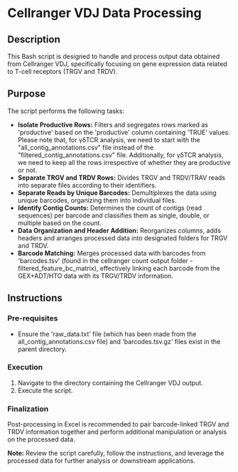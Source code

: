 # Cellranger VDJ Data Processing

## Description
This Bash script is designed to handle and process output data obtained from Cellranger VDJ, specifically focusing on gene expression data related to T-cell receptors (TRGV and TRDV).

## Purpose
The script performs the following tasks:
- **Isolate Productive Rows:** Filters and segregates rows marked as 'productive' based on the 'productive' column containing 'TRUE' values. Please note that, for γδTCR analysis, we need to start with the "all_contig_annotations.csv" file instead of the "filtered_contig_annotations.csv" file. Additionally, for γδTCR analysis, we need to keep all the rows irrespective of whether they are productive or not. 
- **Separate TRGV and TRDV Rows:** Divides TRGV and TRDV/TRAV reads into separate files according to their identifiers.
- **Separate Reads by Unique Barcodes:** Demultiplexes the data using unique barcodes, organizing them into individual files.
- **Identify Contig Counts:** Determines the count of contigs (read sequences) per barcode and classifies them as single, double, or multiple based on the count.
- **Data Organization and Header Addition:** Reorganizes columns, adds headers and arranges processed data into designated folders for TRGV and TRDV.
- **Barcode Matching:** Merges processed data with barcodes from 'barcodes.tsv' (found in the cellranger count output folder - filtered_feature_bc_matrix), effectively linking each barcode from the GEX+ADT/HTO data with its TRGV/TRDV information. 

## Instructions
### Pre-requisites
- Ensure the 'raw_data.txt' file (which has been made from the all_contig_annotations.csv file) and 'barcodes.tsv.gz' files exist in the parent directory.

### Execution
1. Navigate to the directory containing the Cellranger VDJ output.
2. Execute the script.

### Finalization
Post-processing in Excel is recommended to pair barcode-linked TRGV and TRDV information together and perform additional manipulation or analysis on the processed data.

**Note:** Review the script carefully, follow the instructions, and leverage the processed data for further analysis or downstream applications.